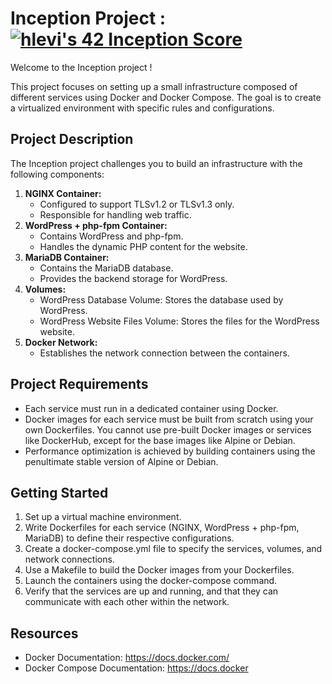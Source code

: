 <!DOCTYPE html>
<html>
<body>
  <h1>Inception Project : <a href="https://github.com/JaeSeoKim/badge42"><img src="https://badge42.vercel.app/api/v2/cljbd5ceo007308mltneinai5/project/3054937" alt="hlevi's 42 Inception Score" /></a></h1>
  <p>Welcome to the Inception project !</p>
  <p>This project focuses on setting up a small infrastructure composed of different services using Docker and Docker Compose. 
    The goal is to create a virtualized environment with specific rules and configurations.</p>
  
  <h2>Project Description</h2>
  <p>The Inception project challenges you to build an infrastructure with the following components:</p>
  <ol>
    <li>
      <strong>NGINX Container:</strong>
      <ul>
        <li>Configured to support TLSv1.2 or TLSv1.3 only.</li>
        <li>Responsible for handling web traffic.</li>
      </ul>
    </li>
    <li>
      <strong>WordPress + php-fpm Container:</strong>
      <ul>
        <li>Contains WordPress and php-fpm.</li>
        <li>Handles the dynamic PHP content for the website.</li>
      </ul>
    </li>
    <li>
      <strong>MariaDB Container:</strong>
      <ul>
        <li>Contains the MariaDB database.</li>
        <li>Provides the backend storage for WordPress.</li>
      </ul>
    </li>
    <li>
      <strong>Volumes:</strong>
      <ul>
        <li>WordPress Database Volume: Stores the database used by WordPress.</li>
        <li>WordPress Website Files Volume: Stores the files for the WordPress website.</li>
      </ul>
    </li>
    <li>
      <strong>Docker Network:</strong>
      <ul>
        <li>Establishes the network connection between the containers.</li>
      </ul>
    </li>
  </ol>

  <h2>Project Requirements</h2>
  <ul>
    <li>Each service must run in a dedicated container using Docker.</li>
    <li>Docker images for each service must be built from scratch using your own Dockerfiles. You cannot use pre-built Docker images or services like DockerHub, except for the base images like Alpine or Debian.</li>
    <li>Performance optimization is achieved by building containers using the penultimate stable version of Alpine or Debian.</li>
  </ul>

  <h2>Getting Started</h2>
  <ol>
    <li>Set up a virtual machine environment.</li>
    <li>Write Dockerfiles for each service (NGINX, WordPress + php-fpm, MariaDB) to define their respective configurations.</li>
    <li>Create a docker-compose.yml file to specify the services, volumes, and network connections.</li>
    <li>Use a Makefile to build the Docker images from your Dockerfiles.</li>
    <li>Launch the containers using the docker-compose command.</li>
    <li>Verify that the services are up and running, and that they can communicate with each other within the network.</li>
  </ol>

  <h2>Resources</h2>
  <ul>
    <li>Docker Documentation: <a href="https://docs.docker.com/">https://docs.docker.com/</a></li>
    <li>Docker Compose Documentation: <a href="https://docs.docker.com/compose/">https://docs.docker
